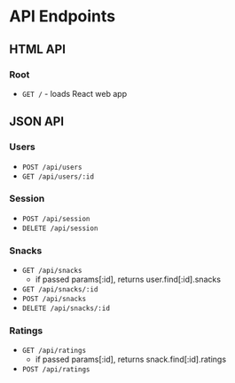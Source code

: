 # API Endpoints

## HTML API

### Root

- `GET /` - loads React web app

## JSON API

### Users

- `POST /api/users`
- `GET /api/users/:id`

### Session

- `POST /api/session`
- `DELETE /api/session`

### Snacks

- `GET /api/snacks`
  - if passed params[:id], returns user.find[:id].snacks
- `GET /api/snacks/:id`
- `POST /api/snacks`
- `DELETE /api/snacks/:id`

### Ratings

- `GET /api/ratings`
  - if passed params[:id], returns snack.find[:id].ratings
- `POST /api/ratings`
